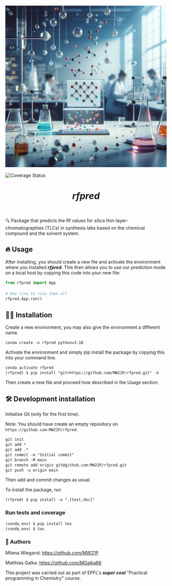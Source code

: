 ![Project Logo](assets/banner.png)

![Coverage Status](assets/coverage-badge.svg)

<h1 align="center">
<i><b>rfpred</b></i>
</h1>

<br>


🔍 Package that predicts the Rf values for silica thin-layer-chromatographies (TLCs) in synthesis labs based on the chemical compound and the solvent system.

## 🔥 Usage

After installing, you should create a new file and activate the environment where you installed ***rfpred***. This then allows you to use our prediction mode on a local host by copying this code into your new file:

```python
from rfpred import App

# One line to rule them all
rfpred.App.run()
```

## 👩‍💻 Installation

Create a new environment, you may also give the environment a different name. 

```
conda create -n rfpred python=3.10 
```
Activate the environment and simply pip install the package by copying this into your command line.
```
conda activate rfpred
(rfpred) $ pip install "git+https://github.com/MW21P/rfpred.git" -U
```
Then create a new file and proceed how described in the Usage section.


## 🛠️ Development installation

Initialize Git (only for the first time). 

Note: You should have create an empty repository on `https://github.com:MW21P/rfpred`.

```
git init
git add * 
git add .*
git commit -m "Initial commit" 
git branch -M main
git remote add origin git@github.com:MW21P/rfpred.git 
git push -u origin main
```

Then add and commit changes as usual. 

To install the package, run

```
(rfpred) $ pip install -e ".[test,doc]"
```

### Run tests and coverage

```
(conda_env) $ pip install tox
(conda_env) $ tox
```

### 📖 Authors
Milena Wiegand: https://github.com/MW21P

Matthias Galka: https://github.com/MGalka66

This project was carried out as part of EPFL's ***super cool*** "Practical programming in Chemistry" course.

